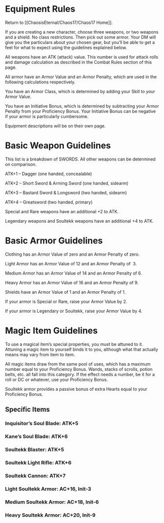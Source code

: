 # Equipment Rules
Return to [[ChaosisEternal/Chaos17/Chaos17 Home]].

If you are creating a new character, choose three weapons, or two weapons and a shield. No class restrictions. Then pick out some armor. Your DM will give you the particulars about your chosen gear, but you’ll be able to get a feel for what to expect using the guidelines explained below.

All weapons have an ATK (attack) value. This number is used for attack rolls and damage calculation as described in the Combat Rules section of this page.

All armor have an Armor Value and an Armor Penalty, which are used in the following calculations respectively.

You have an Armor Class, which is determined by adding your Skill to your Armor Value.

You have an Initiative Bonus, which is determined by subtracting your Armor Penalty from your Proficiency Bonus. Your Initiative Bonus can be negative if your armor is particularly cumbersome.

Equipment descriptions will be on their own page.

# Basic Weapon Guidelines

This list is a breakdown of SWORDS. All other weapons can be determined on comparison.

ATK+1 – Dagger (one handed, concealable)

ATK+2 – Short Sword & Arming Sword (one handed, sidearm)

ATK+3 – Bastard Sword & Longsword (two handed, sidearm)

ATK+4 – Greatsword (two handed, primary)

Special and Rare weapons have an additional +2 to ATK.

Legendary weapons and Soultekk weapons have an additional +4 to ATK.

# Basic Armor Guidelines

Clothing has an Armor Value of zero and an Armor Penalty of zero.

Light Armor has an Armor Value of 12 and an Armor Penalty of  3.

Medium Armor has an Armor Value of 14 and an Armor Penalty of 6.

Heavy Armor has an Armor Value of 16 and an Armor Penalty of 9.

Shields have an Armor Value of 1 and an Armor Penalty of 1.

If your armor is Special or Rare, raise your Armor Value by 2.

If your armor is Legendary or Soultekk, raise your Armor Value by 4.

# Magic Item Guidelines

To use a magical item’s special properties, you must be attuned to it. Attuning a magic item to yourself binds it to you, although what that actually means may vary from item to item.

All magic items draw from the same pool of uses, which has a maximum number equal to your Proficiency Bonus. Wands, stacks of scrolls, potion belts, etc. all fall into this category. If the effect needs a number, be it for a roll or DC or whatever, use your Proficiency Bonus.

Soultekk armor provides a passive bonus of extra Hearts equal to your Proficiency Bonus.

## Specific Items

### Inquisitor’s Soul Blade: ATK+5

### Kane’s Soul Blade: ATK+6

### Soultekk Blaster: ATK+5

### Soultekk Light Rifle: ATK+6

### Soultekk Cannon: ATK+7

### Light Soultekk Armor: AC+16, Init-3

### Medium Soultekk Armor: AC+18, Init-6

### Heavy Soultekk Armor: AC+20, Init-9